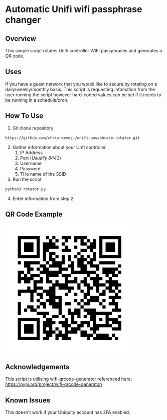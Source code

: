 # Automatic Unifi wifi passphrase changer

## Overview

This simple script rotates Unifi controller WIFI passphrases and generates a QR code.

## Uses

If you have a guest network that you would like to secure by rotating on a daily/weekly/monthly basis.
This script is requesting infomation from the user running the script however hard-coded values can be set if it needs to be running in a schedule/cron.

## How To Use

1. Git clone repository
```shell
https://github.com/chrisreeves-/unifi-passphrase-rotator.git
```
2. Gather information about your Unfi controller
   1. IP Address
   2. Port (_Usually 8443_)
   3. Username
   4. Password
   5. THe name of the SSID
3. Run the script
```shell
python3 rotator.py
```
4. Enter information from step 2

## QR Code Example

![img.png](img.png)

## Acknowledgements

This script is utilising wifi-qrcode-generator referenced here: https://pypi.org/project/wifi-qrcode-generator/

## Known Issues

This doesn't work if your Ubiquity account has 2FA enabled.